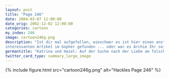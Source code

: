 ```yaml
---
layout: post
title: "Page 246"
date: 2004-03-07 12:00:00
date_orig: 2002-12-02 12:00:00
categories: cartoon
my_index: 246
image: cartoon246g.png
description: "Ist dir mal aufgefallen, wieschwer es ist hier einen anständigen, gut aussehenden Mann zu finden Nun ... vielleicht wäre es hilfreich in ein anderes Café zu gehen Aber ich liebe diesen Ort Nein, nein, nein, Fortran ist viel mächtiger als COBOL Aber ich hab nen 
interessanten Artikel im Gopher gefunden ... oder war es Archie Ihr seid beide verrückt! Zu meiner Zeit, Lochkarten waren Katrina Vittles Hazel"
germantitle: "Katrina und Hazel: Auf der Suche nach der Liebe am falschen Platz"
twitter_card_type: summary_large_image
---
```


{% include figure.html src="cartoon246g.png" alt="Hackles Page 246"  %}
